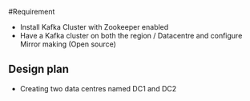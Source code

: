 #Requirement

- Install Kafka Cluster with Zookeeper enabled
- Have a Kafka cluster on both the region / Datacentre and configure Mirror making (Open source)

## Design plan
- Creating two data centres named DC1 and DC2

